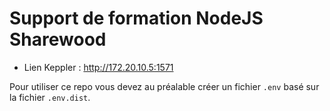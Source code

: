 # Support de formation NodeJS Sharewood

- Lien Keppler : http://172.20.10.5:1571

Pour utiliser ce repo vous devez au préalable créer un fichier `.env` basé sur la fichier `.env.dist`.